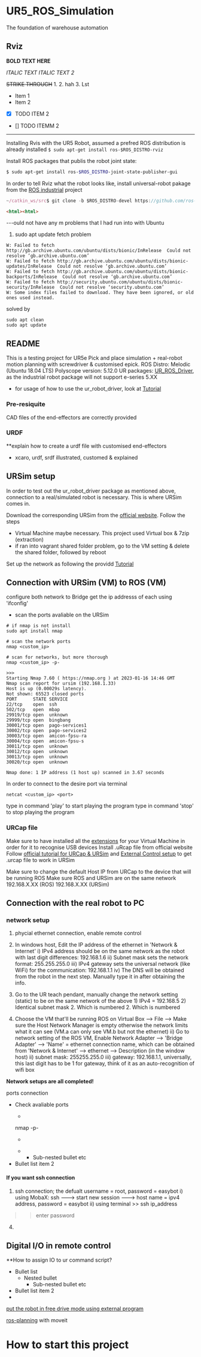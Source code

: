 # UR5_ROS_Simulation
The foundation of warehouse automation

## Rviz 
**BOLD TEXT HERE**

_ITALIC TEXT_
*ITALIC TEXT 2*

~~STRIKE THROUGH~~
1. 
2. hah
3. Lst

* Item 1
* Item 2

- [x] TODO ITEM 2
- [] TODO ITEMM 2

---
Installing Rvis with the UR5 Robot, assumed a prefred ROS distribution is already installed
`$ sudo apt-get install ros-$ROS_DISTRO-rviz`

Install ROS packages that publis the robot joint state:
``` sh
$ sudo apt-get install ros-$ROS_DISTRO-joint-state-publisher-gui
```
In order to tell Rviz what the robot looks like, install universal-robot pakage from the [ROS industrial](http://wiki.ros.org/universal_robot/Tutorials/Getting%20Started%20with%20a%20Universal%20Robot%20and%20ROS-Industrial) project
```js
~/catkin_ws/src$ git clone -b $ROS_DISTRO-devel https://github.com/ros-industrial/universal_robot.git
```

```html
<html><html>
```

---ould not have any m
problems that I had run into with Ubuntu

1. sudo apt update fetch problem
```
W: Failed to fetch http://gb.archive.ubuntu.com/ubuntu/dists/bionic/InRelease  Could not resolve ‘gb.archive.ubuntu.com’
W: Failed to fetch http://gb.archive.ubuntu.com/ubuntu/dists/bionic-updates/InRelease  Could not resolve ‘gb.archive.ubuntu.com’
W: Failed to fetch http://gb.archive.ubuntu.com/ubuntu/dists/bionic-backports/InRelease  Could not resolve ‘gb.archive.ubuntu.com’
W: Failed to fetch http://security.ubuntu.com/ubuntu/dists/bionic-security/InRelease  Could not resolve ‘security.ubuntu.com’
W: Some index files failed to download. They have been ignored, or old ones used instead.
```
solved by

```
sudo apt clean
sudo apt update
```



## README

This is a testing project for UR5e Pick and place simulation + real-robot motion planning with screwdriver & customised epick.
ROS Distro: Melodic (Ubuntu 18.04 LTS)
Polyscope version: 5.12.0
UR packages: [UR_ROS_Driver](https://github.com/UniversalRobots/Universal_Robots_ROS_Driver), as the industrial robot package will not support e-series 5.XX
- for usage of how to use the ur_robot_driver, look at [Tutorial](https://github.com/UniversalRobots/Universal_Robots_ROS_Driver/blob/master/ur_robot_driver/doc/usage_example.md)

### Pre-resiquite
CAD files of the end-effectors are correctly provided

### URDF

**explain how to create a urdf file with customised end-effectors
- xcaro, urdf, srdf illustrated, customed & explained

## URSim setup
In order to test out the ur_robot_driver package as mentioned above, connection to a real/simulated robot is necessary. This is where URSim comes in.

Download the corresponding URSim from the [official website](https://www.universal-robots.com/download/software-e-series/simulator-non-linux/offline-simulator-e-series-ur-sim-for-non-linux-5120/). Follow the steps
- Virtual Machine maybe necessary. This project used Virtual box & 7zip (extraction)
- if ran into vagrant shared folder problem, go to the VM setting & delete the shared folder, followed by reboot

Set up the network as following the providd [Tutorial](https://github.com/UniversalRobots/Universal_Robots_ROS_Driver/blob/master/ur_robot_driver/doc/usage_example.md)

## Connection with URSim (VM) to ROS (VM)
configure both network to Bridge
get the ip addresss of each using 'ifconfig'

- scan the ports avaliable on the URSim
```
# if nmap is not install
sudo apt install nmap

# scan the network ports
nmap <custom_ip>

# scan for networks, but more thorough
nmap <custom_ip> -p-

>>>
Starting Nmap 7.60 ( https://nmap.org ) at 2023-01-16 14:46 GMT
Nmap scan report for ursim (192.168.1.33)
Host is up (0.00029s latency).
Not shown: 65523 closed ports
PORT      STATE SERVICE
22/tcp    open  ssh
502/tcp   open  mbap
29919/tcp open  unknown
29999/tcp open  bingbang
30001/tcp open  pago-services1
30002/tcp open  pago-services2
30003/tcp open  amicon-fpsu-ra
30004/tcp open  amicon-fpsu-s
30011/tcp open  unknown
30012/tcp open  unknown
30013/tcp open  unknown
30020/tcp open  unknown

Nmap done: 1 IP address (1 host up) scanned in 3.67 seconds
```

In order to connect to the desire port via terminal
```
netcat <custom_ip> <port>
```

type in command 'play' to start playing the program
type in command 'stop' to stop playing the program

### URCap file
Make sure to have installed all the [extensions](https://www.virtualbox.org/wiki/Download_Old_Builds_6_1) for your Virtual Machine in order for it to recognise USB devices
Install .uRcap file from official website
Follow [official tutorial for URCap & URSim](https://dof.robotiq.com/discussion/204/how-to-install-robotiq-s-urcaps-on-ursim) and [External Control setup](https://github.com/UniversalRobots/Universal_Robots_ROS_Driver/blob/master/ur_robot_driver/doc/install_urcap_e_series.md) to get .urcap file to work in URSim

Make sure to change the default Host IP from URCap to the device that will be running ROS
Make sure ROS and URSim are on the same network
192.168.X.XX (ROS)
192.168.X.XX (URSim)
## Connection with the real robot to PC
### network setup
  1) phycial ethernet connection, enable remote control
  2) In windows host, Edit the IP address of the ethernet in 'Network & Internet'
      i) IPv4 address should be on the same network as the robot with last digit differences: 192.168.1.6
      ii) Subnet mask sets the network format: 255.255.255.0
      iii) IPv4 gateway sets the universal network (like WiFi) for the communication: 192.168.1.1
      iv) The DNS will be obtained from the robot in the next step. Manually type it in after obtaining the info.
  2) Go to the UR teach pendant, manually change the network setting (static) to be on the same network of the above
    1) IPv4 = 192.168.5
    2) Identical subnet mask
              2. Which is numbered
          2. Which is numbered
          
          
  3) Choose the VM that'll be running ROS on Virtual Box --> File --> Make sure the Host Network Manager is empty otherwise the network limits what it can see (VM.a can only see VM.b but not the ethernet)
    ii) Go to network setting of the ROS VM, Enable Network Adapter  --> 'Bridge Adapter' --> 'Name' = ethernet connection name, which can be obtained from 'Network & Internet' --> ethernet --> Description (in the window host)
    ii) subnet mask: 255255.255.0
    iii) gateway: 192.168.1.1, universally, this last digit has to be 1 for gateway, think of it as an auto-recognition of wifi box
    
**Network setups are all completed!**
 
 ports connection
 
 * Check avaliable ports
    * ```
    nmap <ip address> -p-
    * ```
    * 
        * Sub-nested bullet etc
  * Bullet list item 2
 #### If you want ssh connection
1) ssh connection; the defualt username = root, password = easybot
  i) using MobaX: ssh ---> start new session ---> host name = ipv4 address, password = easybot
  ii) using terminal >> ssh ip_address
  >> enter password
4) 

## Digital I/O in remote control
**How to assign IO to ur command script?

* Bullet list
    * Nested bullet
        * Sub-nested bullet etc
* Bullet list item 2
* 
[put the robot in free drive mode using external program](https://forum.universal-robots.com/t/use-digital-input-mapped-to-freedrive-in-remote-mode/2944)


[ros-planning](https://github.com/ros-planning/moveit_tutorials/tree/melodic-devel) with moveit


# How to start this project
